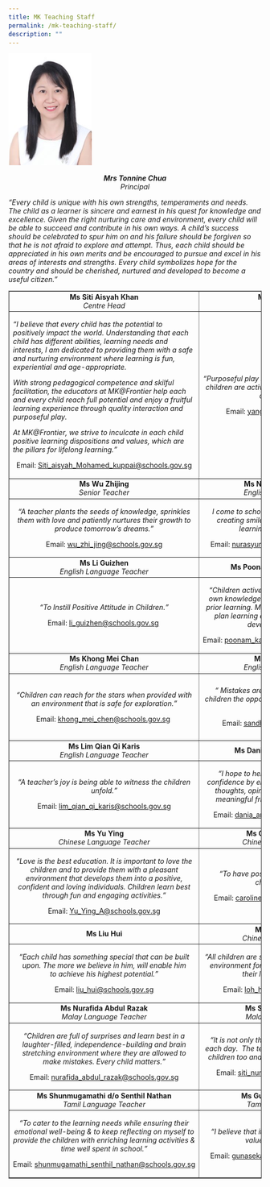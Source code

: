 ```yaml
---
title: MK Teaching Staff
permalink: /mk-teaching-staff/
description: ""
---
```

<img style="width: 33%;" src="/images/ts1.jpg" />
<p style="text-align: center;"><em><strong>Mrs Tonnine Chua</strong><br /></em><em>Principal</em></p>
<p><em>&ldquo;Every child is unique with his own strengths, temperaments and needs.&nbsp; The child as a learner is sincere and earnest in his quest for knowledge and excellence. Given the right nurturing care and environment, every child will be able to succeed and contribute in his own ways. A child&rsquo;s success should be celebrated to spur him on and his failure should be forgiven so that he is not afraid to explore and attempt. Thus, each child should be appreciated in his own merits and&nbsp;be encouraged to pursue and excel in his areas of interests and strengths. Every child symbolizes hope for the country and should be cherished, nurtured and developed to become a useful citizen.&rdquo;</em></p>
<table style="border-collapse: collapse; width: 100%;" border="1">
<tbody>
<tr>
<td style="width: 33.3333%; text-align: center;"><strong>Ms Siti Aisyah Khan<br /></strong><em>Centre Head</em></td>
<td style="width: 33.3333%; text-align: center;"><strong>Ms Yang Kai Ying<br /></strong><em>Level Head</em></td>
<td style="width: 33.3333%; text-align: center;"><strong>Ms Nur Afiqah Mohd Ali<br /></strong><em>Senior Teacher</em></td>
</tr>
<tr>
<td style="width: 33.3333%;">
<p><em>&ldquo;I believe that every child has the potential to positively impact the world. Understanding that each child has different abilities, learning needs and interests, I am dedicated to providing them with a safe and nurturing environment where learning is fun, experiential and age-appropriate.&nbsp;&nbsp;</em></p>
<p><em>With strong pedagogical competence and skilful facilitation, the educators at MK@Frontier help each and every child reach full potential and enjoy a fruitful learning experience through quality interaction and purposeful play.</em></p>
<p><em>At MK@Frontier, we strive to inculcate in each child positive learning dispositions and values, which are the pillars for lifelong learning.&rdquo;</em></p>
<p style="text-align: center;">Email:&nbsp;<a href="mailto:Siti_aisyah_Mohamed_kuppai@schools.gov.sg">Siti_aisyah_Mohamed_kuppai@schools.gov.sg</a></p>
</td>
<td style="width: 33.3333%;">
<p style="text-align: center;"><em>&ldquo;Purposeful play should be the basis of learning as children are actively involved in constructing their own knowledge.&rdquo;</em></p>
<p style="text-align: center;">Email:&nbsp;<a href="mailto:yang_kai_ying@schools.gov.sg">yang_kai_ying@schools.gov.sg</a></p>
</td>
<td style="width: 33.3333%;">
<p style="text-align: center;"><em>&ldquo;I believe that children learn best when they are having fun playing! &ldquo;Play is the highest form of research&rdquo; &ndash; Albert Einstein&rdquo;</em></p>
<p style="text-align: center;">Email:&nbsp;<a href="mailto:nur_afiqah_mohd_ali@schools.gov.sg">nur_afiqah_mohd_ali@schools.gov.sg</a></p>
</td>
</tr>
<tr>
<td style="width: 33.3333%; text-align: center;"><strong>Ms Wu Zhijing<br /></strong><em>Senior Teacher</em></td>
<td style="width: 33.3333%; text-align: center;"><strong>Ms Nursyura Binte Supari<br /></strong><em>English Language Teacher</em></td>
<td style="width: 33.3333%; text-align: center;"><strong>Ms Cindy Peck Xin Ying<br /></strong><em>English Language Teacher</em></td>
</tr>
<tr>
<td style="width: 33.3333%; text-align: center;">
<p><em>&ldquo;A teacher plants the seeds of knowledge, sprinkles them with love and patiently nurtures their growth to produce tomorrow&rsquo;s dreams.&rdquo;</em></p>
<p>Email:&nbsp;<a href="mailto:wu_zhi_jing@schools.gov.sg">wu_zhi_jing@schools.gov.sg</a></p>
</td>
<td style="width: 33.3333%; text-align: center;">
<p><em>I come to school every day looking forward to creating smiles and developing the love for learning in our little charges!&rdquo;</em></p>
<p>Email:&nbsp;<a href="mailto:nurasyura_binte_supari@schools.gov.sg">nurasyura_binte_supari@schools.gov.sg</a></p>
</td>
<td style="width: 33.3333%; text-align: center;">
<p><em>&ldquo;A child, whose behavior pushes you away, is a child who needs love before anything else. They need someone who will not give up on them.&rdquo;</em></p>
<p>Email:&nbsp;<a href="mailto:cindy_peck_xin_ying@schools.gov.sg">cindy_peck_xin_ying@schools.gov.sg</a></p>
</td>
</tr>
<tr>
<td style="width: 33.3333%; text-align: center;"><strong>Ms Li Guizhen<br /></strong><em>English Language Teacher</em></td>
<td style="width: 33.3333%; text-align: center;"><strong>Ms Poonam Kaur d/o Basant Sing<br /></strong></td>
<td style="width: 33.3333%; text-align: center;"><strong>Ms Wan Nurul Fazeerin Binte Wan Anuwar</strong></td>
</tr>
<tr>
<td style="width: 33.3333%; text-align: center;">
<p><em>&ldquo;To Instill Positive Attitude in Children.</em><em>&rdquo;</em></p>
<p>Email:&nbsp;<a href="mailto:li_guizhen@schools.gov.sg">li_guizhen@schools.gov.sg</a><em>&nbsp;</em></p>
</td>
<td style="width: 33.3333%; text-align: center;">
<p><em>&ldquo;Children actively construct and transform their own knowledge based on past experiences and prior learning. My role is to&nbsp;</em><em>understand them, and plan learning experiences that allow them to develop and learn best.</em>"</p>
<p>Email:&nbsp;<a href="mailto:poonam_kaur_basant_singh@schools.gov.sg">poonam_kaur_basant_singh@schools.gov.sg</a></p>
</td>
<td style="width: 33.3333%; text-align: center;">
<p><em>&ldquo;I believe in treating each child equally and fairly regardless of their differences, and to constantly build a positive, safe and caring relationship with each child. I believe that every child is unique and has something special to contribute to the daily learning experiences.&rdquo;</em></p>
<p>Email:&nbsp;<u><a href="mailto:wan_nurul_fazeerin_wan_anuwar@schools.gov.sg">wan_nurul_fazeerin_wan_anuwar@schools.gov.sg</a></u></p>
</td>
</tr>
<tr>
<td style="width: 33.3333%; text-align: center;"><strong>Ms Khong Mei Chan<br /></strong><em>English Language Teacher</em></td>
<td style="width: 33.3333%; text-align: center;"><strong>Ms Sandhya Muralli<br /></strong><em>English Language Teacher</em></td>
<td style="width: 33.3333%; text-align: center;"><strong>Ms Zuraidah Binte Abdul Hamid<br /></strong></td>
</tr>
<tr>
<td style="width: 33.3333%; text-align: center;">
<p><em>&ldquo;Children can reach for the stars when provided with an environment that is safe for exploration.&rdquo;</em></p>
<p>Email:&nbsp;<a href="mailto:khong_mei_chen@schools.gov.sg">khong_mei_chen@schools.gov.sg</a><strong>&nbsp;</strong></p>
</td>
<td style="width: 33.3333%; text-align: center;">
<p><em>&ldquo; Mistakes are a part of learning. Allow your children the opportunity to see mistakes and learn from them.&rdquo;</em></p>
<p>Email:&nbsp;<u><a href="mailto:Sandhya_muralli@schools.gov.sg">sandhya_muralli@schools.gov.sg</a></u></p>
</td>
<td style="width: 33.3333%; text-align: center;">
<p><em>&ldquo;I believe that all children are natural explorers. Each child brings his own brand of uniqueness and strength to the classroom. As a teacher, I will embrace the individuality of each child!&rdquo;</em></p>
<p>Email:&nbsp;<a href="mailto:zuraidah_abdul_hamid@schools.gov.sg">zuraidah_abdul_hamid@schools.gov.sg</a></p>
</td>
</tr>
<tr>
<td style="width: 33.3333%; text-align: center;"><strong>Ms Lim Qian Qi Karis<br /></strong><em>English Language Teacher</em></td>
<td style="width: 33.3333%; text-align: center;"><strong>Ms Dania Amelina Binte Jumari<br /></strong></td>
<td style="width: 33.3333%; text-align: center;"><strong>Ms Lyann Lock Soo San<br /></strong><em>English Language Teacher</em></td>
</tr>
<tr>
<td style="width: 33.3333%; text-align: center;">
<p><em>&ldquo;A teacher&rsquo;s joy is being able to witness the children unfold.&rdquo;</em></p>
<p>Email:&nbsp;<a href="mailto:lim_qian_qi_karis@schools.gov.sg">lim_qian_qi_karis@schools.gov.sg</a></p>
</td>
<td style="width: 33.3333%; text-align: center;">
<p><em>&ldquo;I hope to help children in developing their confidence by empowering them to express their thoughts, opinions and feelings, and to form meaningful friendships through teamwork.&rdquo;</em></p>
<p>Email:&nbsp;<a href="mailto:dania_amelina_jumari@schools.gov.sg">dania_amelina_jumari@schools.gov.sg</a></p>
</td>
<td style="width: 33.3333%; text-align: center;">
<p><em>&ldquo; I believe in building relationship and creating safe environment for children to learn, which provide an opportunities for them to grow holistically.&rdquo;</em></p>
<p>Email:&nbsp;<a href="mailto:lyann_lock_soo_san@schools.gov.sg">lyann_lock_soo_san@schools.gov.sg</a></p>
</td>
</tr>
<tr>
<td style="width: 33.3333%; text-align: center;"><strong>Ms Yu Ying<br /></strong><em>Chinese Language Teacher</em></td>
<td style="width: 33.3333%; text-align: center;"><strong>Ms Caroline Tan Hui Yee<br /></strong><em>Chinese Language Teacher</em></td>
<td style="width: 33.3333%; text-align: center;"><strong>Ms See Tho Sun Ein<br /></strong><em>Chinese Language Teacher</em></td>
</tr>
<tr>
<td style="width: 33.3333%; text-align: center;">
<p><em>&ldquo;Love is the best education. It is important to love the children and to provide them with a pleasant environment that develops them into a positive, confident and loving individuals. Children learn best through fun and engaging activities.&rdquo;</em></p>
<p>Email:&nbsp;<u><a href="mailto:Yu_Ying_A@schools.gov.sg">Yu_Ying_A@schools.gov.sg</a></u></p>
</td>
<td style="width: 33.3333%; text-align: center;">
<p><em>&ldquo;To have positive influences on children&rsquo;s character building.&rdquo;</em></p>
<p>Email:&nbsp;<a href="mailto:caroline_tan_hui_yee@schools.gov.sg">caroline_tan_hui_yee@schools.gov.sg</a><em>&nbsp;</em></p>
</td>
<td style="width: 33.3333%; text-align: center;">
<p><em>Every child is a gift, each with their own unique potentials. I aim to provide them with a safe and supportive environment where they will be able to grow into their fullest potential.&rdquo;</em></p>
<p>Email:&nbsp;<a href="mailto:see_tho_sun_ein@schools.gov.sg">see_tho_sun_ein@schools.gov.sg</a></p>
</td>
</tr>
<tr>
<td style="width: 33.3333%; text-align: center;"><strong>Ms Liu Hui</strong></td>
<td style="width: 33.3333%; text-align: center;"><strong>Ms Loh Hwee Boon<br /></strong><em>Chinese Language Teacher</em></td>
<td style="width: 33.3333%; text-align: center;"><strong>Ms Luo Huangli<br /></strong><em>Chinese Language Teacher</em></td>
</tr>
<tr>
<td style="width: 33.3333%; text-align: center;">
<p><em>&ldquo;Each child has something special that can be built upon. The more we believe in him, will enable him to&nbsp;achieve his&nbsp;highest&nbsp;potential.&rdquo;</em></p>
<p>Email:&nbsp;<a href="mailto:liu_hui@schools.gov.sg">liu_hui@schools.gov.sg</a></p>
</td>
<td style="width: 33.3333%; text-align: center;">
<p><em>&ldquo;All children are special. I aspire to create a happy environment for them to be actively engaged in their learning experiences.&rdquo;</em></p>
<p>Email:&nbsp;<a href="mailto:loh_hwee_boon@schools.gov.sg">loh_hwee_boon@schools.gov.sg</a></p>
</td>
<td style="width: 33.3333%; text-align: center;">
<p><em>&ldquo;Education is not the filling of a pail but the lighting of a fire.&rdquo;</em></p>
<p>Email:&nbsp;<a href="mailto:luo_huangli@schools.gov.sg">luo_huangli@schools.gov.sg</a><strong>&nbsp;</strong></p>
</td>
</tr>
<tr>
<td style="width: 33.3333%; text-align: center;"><strong>Ms Nurafida Abdul Razak<br /></strong><em>Malay Language Teacher</em></td>
<td style="width: 33.3333%; text-align: center;"><strong>Ms Siti Nur Amira Khalim<br /></strong><em>Malay Language Teacher</em></td>
<td style="width: 33.3333%; text-align: center;">&nbsp;</td>
</tr>
<tr>
<td style="width: 33.3333%; text-align: center;">
<p><em>&ldquo;Children are full of surprises and learn best in a laughter-filled, independence-building and brain stretching environment where they are allowed to make mistakes. Every child matters.&rdquo;</em></p>
<p>Email:&nbsp;<a href="mailto:nurafida_abdul_razak@schools.gov.sg">nurafida_abdul_razak@schools.gov.sg</a></p>
</td>
<td style="width: 33.3333%; text-align: center;">
<p><em>&ldquo;It is not only the children who learn something each day.&nbsp; The teachers learn something from the children too and that makes teaching beautiful.&rdquo;</em></p>
<p>Email:&nbsp;<a href="mailto:siti_nur_amira_binte@schools.gov.sg">siti_nur_amira_binte@schools.gov.sg</a></p>
</td>
<td style="width: 33.3333%;">&nbsp;</td>
</tr>
<tr>
<td style="width: 33.3333%; text-align: center;"><strong>Ms Shunmugamathi d/o Senthil Nathan<br /></strong><em>Tamil Language Teacher</em></td>
<td style="width: 33.3333%; text-align: center;"><strong>Ms Gunasekaran Anuradha<br /></strong><em>Tamil Language Teacher</em></td>
<td style="width: 33.3333%; text-align: center;">&nbsp;</td>
</tr>
<tr>
<td style="width: 33.3333%; text-align: center;">
<p><em>&ldquo;To cater to the learning needs while ensuring their emotional well-being &amp; to keep reflecting on myself to provide the children with enriching learning activities &amp; time well spent in school.&rdquo;</em></p>
<p>Email:&nbsp;<a href="mailto:shunmugamathi_senthil_nathan@schools.gov.sg">shunmugamathi_senthil_nathan@schools.gov.sg</a></p>
</td>
<td style="width: 33.3333%; text-align: center;">
<p><em>&ldquo;I believe that it is important to inculcate moral values in young children.&rdquo;</em></p>
<p>Email:&nbsp;<a href="mailto:gunasekaran_anuradha@schools.gov.sg">gunasekaran_anuradha@schools.gov.sg</a></p>
</td>
<td style="width: 33.3333%;">&nbsp;</td>
</tr>
</tbody>
</table>